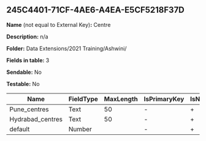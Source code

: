 ## 245C4401-71CF-4AE6-A4EA-E5CF5218F37D

**Name** (not equal to External Key)**:** Centre

**Description:** n/a

**Folder:** Data Extensions/2021 Training/Ashwini/

**Fields in table:** 3

**Sendable:** No

**Testable:** No

| Name | FieldType | MaxLength | IsPrimaryKey | IsNullable | DefaultValue |
| --- | --- | --- | --- | --- | --- |
| Pune_centres | Text | 50 | - | + |  |
| Hydrabad_centres | Text | 50 | - | + |  |
| default | Number |  | - | + |  |
